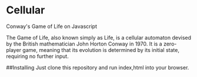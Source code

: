 # Cellular
Conway's Game of Life on Javascript

The Game of Life, also known simply as Life, is a cellular automaton devised by the British mathematician John Horton Conway in 1970. It is a zero-player game, meaning that its evolution is determined by its initial state, requiring no further input.

##Installing
Just clone this repository and run index,html into your browser. 
